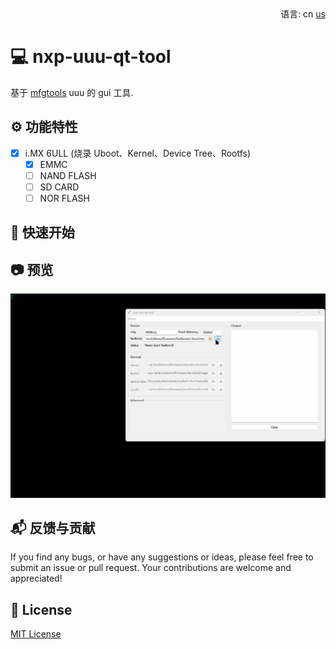 <div align="right">
  语言:
  cn
  <a title="English" href="/README.md">us</a>
</div>

# :computer: nxp-uuu-qt-tool

基于 [mfgtools](https://github.com/nxp-imx/mfgtools) uuu 的 gui 工具.

## :gear: 功能特性

- [x] i.MX 6ULL (烧录 Uboot、Kernel、Device Tree、Rootfs)
  - [x] EMMC
  - [ ] NAND FLASH
  - [ ] SD CARD
  - [ ] NOR FLASH

## :rocket: 快速开始

## :camera: 预览

![](/docs/images/preview.gif)

## :mailbox_with_mail: 反馈与贡献

If you find any bugs, or have any suggestions or ideas, please feel free to submit an issue or pull request. Your contributions are welcome and appreciated!

## :page_facing_up: License

[MIT License](https://github.com/nixgnauhcuy/nxp-uuu-qt-tool/blob/main/LICENSE)

